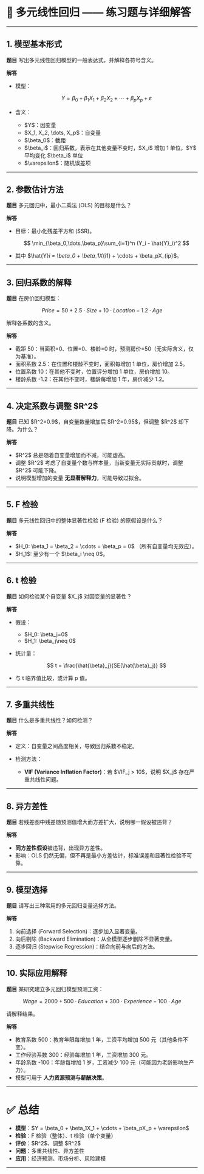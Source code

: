 

# 📘 多元线性回归 —— 练习题与详细解答

---

## 1. 模型基本形式

**题目**
写出多元线性回归模型的一般表达式，并解释各符号含义。

**解答**

* 模型：

  $$
  Y = \beta_0 + \beta_1X_1 + \beta_2X_2 + \cdots + \beta_pX_p + \varepsilon
  $$
* 含义：

  * \$Y\$：因变量
  * \$X\_1, X\_2, \dots, X\_p\$：自变量
  * \$\beta\_0\$：截距
  * \$\beta\_i\$：回归系数，表示在其他变量不变时，\$X\_i\$ 增加 1 单位，\$Y\$ 平均变化 \$\beta\_i\$ 单位
  * \$\varepsilon\$：随机误差项

---

## 2. 参数估计方法

**题目**
多元回归中，最小二乘法 (OLS) 的目标是什么？

**解答**

* 目标：最小化残差平方和 (SSR)。

  $$
  \min_{\beta_0,\dots,\beta_p}\sum_{i=1}^n (Y_i - \hat{Y}_i)^2
  $$
* 其中 \$\hat{Y}*i = \beta\_0 + \beta\_1X*{i1} + \cdots + \beta\_pX\_{ip}\$。

---

## 3. 回归系数的解释

**题目**
在房价回归模型：

$$
Price = 50 + 2.5 \cdot Size + 10 \cdot Location - 1.2 \cdot Age
$$

解释各系数的含义。

**解答**

* 截距 50：当面积=0、位置=0、楼龄=0 时，预测房价=50（无实际含义，仅为基准）。
* 面积系数 2.5：在位置和楼龄不变时，面积每增加 1 单位，房价增加 2.5。
* 位置系数 10：在其他不变时，位置评分增加 1 单位，房价增加 10。
* 楼龄系数 -1.2：在其他不变时，楼龄每增加 1 年，房价减少 1.2。

---

## 4. 决定系数与调整 \$R^2\$

**题目**
已知 \$R^2=0.9\$，自变量数量增加后 \$R^2=0.95\$，但调整 \$R^2\$ 却下降。为什么？

**解答**

* \$R^2\$ 总是随着自变量增加而不减，可能虚高。
* 调整 \$R^2\$ 考虑了自变量个数与样本量，当新变量无实际贡献时，调整 \$R^2\$ 可能下降。
* 说明模型增加的变量 **无显著解释力**，可能导致过拟合。

---

## 5. F 检验

**题目**
多元线性回归中的整体显著性检验 (F 检验) 的原假设是什么？

**解答**

* \$H\_0: \beta\_1 = \beta\_2 = \cdots = \beta\_p = 0\$ （所有自变量均无效应）。
* \$H\_1\$: 至少有一个 \$\beta\_i \neq 0\$。

---

## 6. t 检验

**题目**
如何检验某个自变量 \$X\_j\$ 对因变量的显著性？

**解答**

* 假设：

  * \$H\_0: \beta\_j=0\$
  * \$H\_1: \beta\_j\neq 0\$
* 统计量：

  $$
  t = \frac{\hat{\beta}_j}{SE(\hat{\beta}_j)}
  $$
* 与 t 临界值比较，或计算 p 值。

---

## 7. 多重共线性

**题目**
什么是多重共线性？如何检测？

**解答**

* 定义：自变量之间高度相关，导致回归系数不稳定。
* 检测方法：

  * **VIF (Variance Inflation Factor)**：若 \$VIF\_j > 10\$，说明 \$X\_j\$ 存在严重共线性问题。

---

## 8. 异方差性

**题目**
若残差图中残差随预测值增大而方差扩大，说明哪一假设被违背？

**解答**

* **同方差性假设**被违背，出现异方差性。
* 影响：OLS 仍然无偏，但不再是最小方差估计，标准误差和显著性检验不可靠。

---

## 9. 模型选择

**题目**
请写出三种常用的多元回归变量选择方法。

**解答**

1. 向前选择 (Forward Selection)：逐步加入显著变量。
2. 向后剔除 (Backward Elimination)：从全模型逐步删除不显著变量。
3. 逐步回归 (Stepwise Regression)：结合向前与向后的方法。

---

## 10. 实际应用解释

**题目**
某研究建立多元回归模型预测工资：

$$
Wage = 2000 + 500 \cdot Education + 300 \cdot Experience - 100 \cdot Age
$$

请解释结果。

**解答**

* 教育系数 500：教育年限每增加 1 年，工资平均增加 500 元（其他条件不变）。
* 工作经验系数 300：经验每增加 1 年，工资增加 300 元。
* 年龄系数 -100：年龄每增加 1 岁，工资减少 100 元（可能因为老龄影响生产力）。
* 模型可用于 **人力资源预测与薪酬决策**。

---

# ✅ 总结

* **模型**：\$Y = \beta\_0 + \beta\_1X\_1 + \cdots + \beta\_pX\_p + \varepsilon\$
* **检验**：F 检验（整体）、t 检验（单个变量）
* **评价**：\$R^2\$、调整 \$R^2\$
* **问题**：多重共线性、异方差性
* **应用**：经济预测、市场分析、风险建模

---



